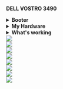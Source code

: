 <strong>DELL VOSTRO 3490</strong>


<details>  
<summary><strong>Booter</strong></summary>
</br>
OpenCore 0.8.2</br>
</details>

<details>  
<summary><strong>My Hardware</strong></summary>
</br>

| Model              | Dell Vostro 3490                       |
|:-------------------|:-------------------------------------------|
| Processor          | Intel Core i3-10110U                       |
| Graphics           | Intel UHD Graphics 620                     |
| Memory             | 8GB 2666MHz DDR4 Corsair Vengeance         |
|                    | 4GB 2666MHz DDR4 Hynix                     |
| Display            | 14" WXGA HD LCD                            |
| Storage            | WD Black SN750 SSD NVMe 250GB (Hackintosh) |
|                    | MidasForce SSD SATA 250GB (Windows)        |
| WLAN + Bluetooth   | Broadcom BCM94360CS2 (Replaced)            |
| Camera             | HD Webcam                                  |
| Soundcard          | Realtek ALC236                             |
| Trackpad           | Dell I2C Touchpad                          |


</details>
<details>  
<summary><strong>What's working</strong></summary>
</br>

- [x] Intel UHD 620 Graphics
- [x] All USB ports 
- [x] Internal camera
- [x] WiFi+Bluetooth (Replaced to BCM94360CS2)
- [x] Shutdown/ Reboot/ Sleep/ Wake 
- [x] Speakers and headphones jack
- [x] Realtek Gigabit Ethernet
- [x] App Store
- [x] (unsure, associated with your apple account) iMessage and Facetime 
- [x] HDMI Output + Audio
- [x] Keyboard and Trackpad (multi gesture trackpad)
- [x] Airdrop , Handoff , Sidecar 

</details>



<div style="align: center">
<img src="https://user-images.githubusercontent.com/12820160/131329505-961330b2-3bd5-4e5c-94fa-fd019f874664.jpg">
</div>
<div style="align: center">
<img src="https://user-images.githubusercontent.com/12820160/131329570-b80f68ca-7685-468c-a1f1-1d74e0d2ad08.jpg">
</div>
<div style="align: center">
<img src="https://user-images.githubusercontent.com/12820160/131329583-422d501c-771f-44d8-a45d-7623df5e5cc7.png">
</div>
<div style="align: center">
<img src="https://user-images.githubusercontent.com/12820160/131329586-2297cd25-8e1a-44d8-91b4-6ace54459995.png">
</div>
<div style="align: center">
<img src="https://user-images.githubusercontent.com/12820160/131329590-91aef3f9-134a-4482-a995-69a9b5c2e758.png">
</div>
<div style="align: center">
<img src="https://user-images.githubusercontent.com/12820160/173089145-93ab738e-152d-4737-a24a-ef4e1f235af5.png">
</div>
<div style="align: center">
<img src="https://user-images.githubusercontent.com/12820160/173089333-0bd77391-7404-48ef-825c-180b55eea9a2.png">
</div>
<div style="align: center">
<img src="https://user-images.githubusercontent.com/12820160/173089422-d7d87fb5-930a-4224-961d-088ad4b0bc9d.png">
</div>

